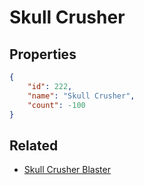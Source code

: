 # Skull Crusher

<no description available>

## Properties

```json
{
    "id": 222,
    "name": "Skull Crusher",
    "count": -100
}
```

## Related

- [Skull Crusher Blaster](../items/5340-skull-crusher-blaster.md)

